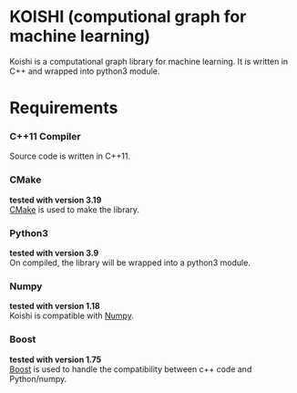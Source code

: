 # KOISHI (computional graph for machine learning)

Koishi is a computational graph library for machine learning. It is written in C++ and wrapped into python3 module.

# Requirements

### C++11 Compiler
Source code is written in C++11.

### CMake
**tested with version 3.19** <br/>
[CMake](https://cmake.org/) is used to make the library.

### Python3
**tested with version 3.9** <br/>
On compiled, the library will be wrapped into a python3 module.

### Numpy
**tested with version 1.18** <br/>
Koishi is compatible with [Numpy](https://numpy.org/).

### Boost
**tested with version 1.75** <br/>
[Boost](https://www.boost.org/) is used to handle the compatibility between c++ code and Python/numpy.
